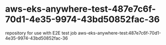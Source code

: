 # aws-eks-anywhere-test-487e7c6f-70d1-4e35-9974-43bd50852fac-36
repository for use with E2E test job aws-eks-anywhere-test:487e7c6f-70d1-4e35-9974-43bd50852fac-36
